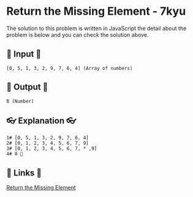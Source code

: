 # Return the Missing Element - 7kyu

The solution to this problem is written in JavaScript the detail about the problem is below and you can check the solution above.

## 🥚 Input 🥚

```
[0, 5, 1, 3, 2, 9, 7, 6, 4] (Array of numbers)
```

## 🐣 Output 🐣

```
8 (Number)
```

## 👓 Explanation 👓

```
1# [0, 5, 1, 3, 2, 9, 7, 6, 4]
2# [0, 1, 2, 3, 4, 5, 6, 7, 9]
3# [0, 1, 2, 3, 4, 5, 6, 7, * ,9]
4# 8 🎉
```

## 🔗 Links 🔗

[Return the Missing Element](https://www.codewars.com/kata/5299413901337c637e000004)

